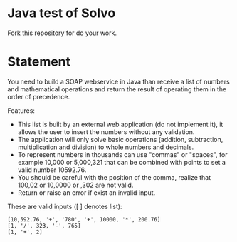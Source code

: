 # Java test of Solvo 

Fork this repository for do your work.

# Statement 

You need to build a SOAP webservice in Java than receive a list of numbers and mathematical operations and return the result of operating them in the order of precedence.

Features:

* This list is built by an external web application (do not implement it),  it allows the user to insert the numbers without any validation.
* The application will only solve basic operations (addition, subtraction, multiplication and division) to whole numbers and decimals.
* To represent numbers in thousands can use "commas" or "spaces", for example 10,000 or 5,000,321 that can be combined with points to set a valid number 10592.76. 
* You should be careful with the position of the comma, realize that 100,02 or 10,0000 or ,302 are not valid.
* Return or raise an error if exist an invalid input.

These are valid inputs ([ ] denotes list):

    [10,592.76, '+', '780', '+', 10000, '*', 200.76]
    [1, '/', 323, '-', 765]
    [1, '+', 2]

